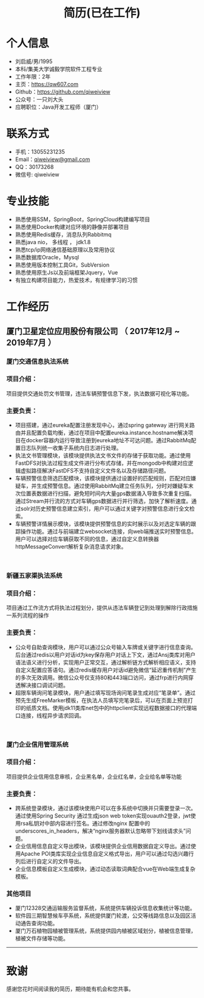 
# <center style="font-size:30px">简历(已在工作)</center>
# 个人信息

 - 刘启威/男/1995
 - 本科/集美大学诚毅学院软件工程专业
 - 工作年限：2年
 - 主页：https://qw607.com 
 - Github：https://github.com/qiweiview
 - 公众号：一只刘大头
 - 应聘职位：Java开发工程师（厦门）
 


# 联系方式

- 手机：13055231235
- Email：qiweiview@gmail.com 
- QQ：30173268
- 微信号: qiweiview


# 专业技能
* 熟悉使用SSM，SpringBoot，SpringCloud构建编写项目
* 熟悉使用Docker构建对应环境的静像并部署项目
* 熟悉使用Redis缓存，消息队列Rabbitmq
* 熟悉java nio， 多线程 ， jdk1.8
* 熟悉tcp/ip网络通信基础原理以及常用协议
* 熟悉数据库Oracle，Mysql
* 熟悉使用版本控制工具Git，SubVersion
* 熟悉使用原生Js以及前端框架Jquery，Vue
* 有独立构建项目能力，热爱技术，有规律学习的习惯






# 工作经历


## 厦门卫星定位应用股份有限公司 （ 2017年12月 ~ 2019年7月 ）

### 厦门交通信息执法系统 
### 项目介绍：
项目提供交通处罚文书管理，违法车辆预警信息下发，执法数据可视化等功能。
### 主要负责：
* 项目搭建，通过eureka配置注册发现中心，通过spring gateway 进行网关路由并且配置负载均衡，通过在项目中配置eureka.instance.hostname解决项目在docker容器内运行导致注册到eureka地址不可达问题。通过RabbitMq配置日志队列统一收集子系统内日志进行处理。
* 执法文书管理模块，该模块提供执法文书文件的存储于获取功能。通过使用FastDFS对执法过程生成文件进行分布式存储，并在mongodb中构建对应逻辑虚拟路径解决FastDFS不支持自定义文件名以及存储路径问题。
* 车辆预警信息筛选匹配模块，该模块提供通过设置好的匹配规则，匹配对应嫌疑车，并生成预警信息。通过使用RabbitMq建立任务队列，分时对嫌疑车末次位置表数据进行扫描，避免短时间内大量gps数据涌入导致多次重复扫描。通过Stream并行流的方式对车辆gps数据进行并行筛选，加快了解析速度。通过solr对历史预警信息建立索引，用户可以通过关键字对预警信息进行全文检索。
* 车辆预警详情展示模块，该模块提供预警信息的实时展示以及对选定车辆的跟踪操作功能。通过与前端建立websocket连接，向web端推送实时预警信息。用户可以选择对应车辆获取不同的信息，通过自定义息转换器httpMessageConvert解析复杂消息请求对象。


<br>

### 新疆五家渠执法系统
### 项目介绍：
项目通过工作流方式将执法过程划分，提供从违法车辆登记到处理到解除行政措施一系列流程的操作

### 主要负责：
*  公众号自助查询模块，用户可以通过公众号输入车牌或关键字进行信息查询。后台通过redis以用户对话id为key保存用户对话上下文，通过Ansj类库对用户语法语义进行分析，实现用户正常交互，通过解析链方式解析相应语义，支持自定义配置应答语句。通过redis缓存用户对话id避免微信“延迟重传机制”产生的多次无效调用。微信公众号仅支持80和443端口访问，通过frp进行内网穿透解决接口调试问题。
 *  超限车辆询问笔录模块，用户通过填写现场询问笔录生成对应“笔录单”。通过预先生成FreeMarker模板，在执法人员填写完笔录后，可以在页面上预览打印的纸质文档。使用jdk11类库net包中的httpclient实现远程数据接口的代理端口连接，线程异步请求回调。

<br>

### 厦门企业信用管理系统
### 项目介绍：
项目提供企业信用信息审核，企业黑名单，企业红名单，企业给名单等功能
### 主要负责：
* 跨系统登录模块，通过该模块使用户可以在多系统中切换并只需要登录一次。通过使用Spring Security 通过生成json web token实现ouauth2登录，jwt使用rsa私钥对中部内容进行签名。通过修改nginx 配置中的underscores_in_headers，解决“nginx服务器默认忽略带下划线请求头”问题。
* 企业信用信息自定义导出模块，该模块提供企业信用数据自定义导出。通过使用Apache POI类库实现企业信息自定义格式导出，用户可以通过勾选兴趣行列后进行自定义的文件导出。
* 企业信息模板自定义生成模块，通过动态读取词典配合vue在Web端生成复杂模板。







### 其他项目
* 厦门12328交通运输服务监督系统，系统提供车辆投诉信息收集统计等功能。
* 软件园三期智慧候车亭系统，系统提供厦门轮渡，公交等线路信息以及园区活动通告查询功能。
* 厦门万石植物园植被管理系统，系统提供园内植被区域划分，植被信息管理，植被文件存储等功能。
      
---      
# 致谢
感谢您花时间阅读我的简历，期待能有机会和您共事。
      
